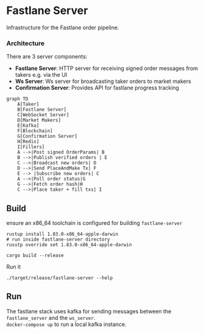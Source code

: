 # Fastlane Server
Infrastructure for the Fastlane order pipeline.

### Architecture
There are 3 server components:
- **Fastlane Server**: HTTP server for receiving signed order messages from takers e.g. via the UI
- **Ws Server**: Ws server for broadcasting taker orders to market makers
- **Confirmation Server**: Provides API for fastlane progress tracking

```mermaid
graph TD
    A[Taker]
    B[Fastlane Server]
    C[WebSocket Server]
    D[Market Makers]
    E[Kafka]
    F[Blockchain]
    G[Confirmation Server]
    H[Redis]
    I[Fillers]
    A -->|Post signed OrderParams| B
    B -->|Publish verified orders | E
    C -->|Broadcast new orders| D
    D -->|Send PlaceAndMake Tx| F
    E --> |Subscribe new orders| C
    A -->|Poll order status|G
    G -->|Fetch order hash|H
    C -->|Place taker + fill txs| I
```

## Build
ensure an x86_64 toolchain is configured for building `fastlane-server`
```shell
rustup install 1.83.0-x86_64-apple-darwin
# run inside fastlane-server directory
rusutp override set 1.83.0-x86_64-apple-darwin
```

```shell
cargo build --release
```

Run it
```shell
./target/release/fastlane-server --help
```

## Run
The fastlane stack uses kafka for sending messages between the `fastlane_server` and the `ws_server`.  
`docker-compose up` to run a local kafka instance.  

